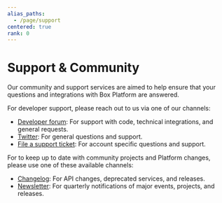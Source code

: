 ```yaml
---
alias_paths: 
  - /page/support
centered: true
rank: 0
---
```


# Support & Community

Our community and support services are aimed to help ensure that your questions
and integrations with Box Platform are answered.

For developer support, please reach out to us via one of our channels:

- [Developer forum][forum]: For support with code, technical integrations, and
  general requests.
- [Twitter][twitter]: For general questions and support.
- [File a support ticket][support]: For account specific questions and support.

For to keep up to date with community projects and Platform changes, please use
one of these available channels:

- [Changelog](page://changelog): For API changes, deprecated services, and
  releases.
- [Newsletter](page://newsletter): For quarterly notifications of major events,
  projects, and releases.

<!-- i18n-enable localize-links -->
[forum]: https://community.box.com/t5/Developer-Forum/bd-p/DeveloperForum
[twitter]: https://twitter.com/BoxPlatform
[support]: https://support.box.com/hc/en-us/requests/new
<!-- i18n-disable localize-links -->
